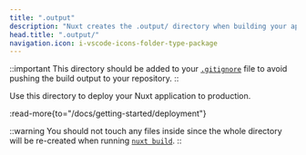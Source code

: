 ```yaml
---
title: ".output"
description: "Nuxt creates the .output/ directory when building your application for production."
head.title: ".output/"
navigation.icon: i-vscode-icons-folder-type-package
---
```


::important
This directory should be added to your [`.gitignore`](/docs/guide/directory-structure/gitignore) file to avoid pushing the build output to your repository.
::

Use this directory to deploy your Nuxt application to production.

:read-more{to="/docs/getting-started/deployment"}

::warning
You should not touch any files inside since the whole directory will be re-created when running [`nuxt build`](/docs/api/commands/build).
::
